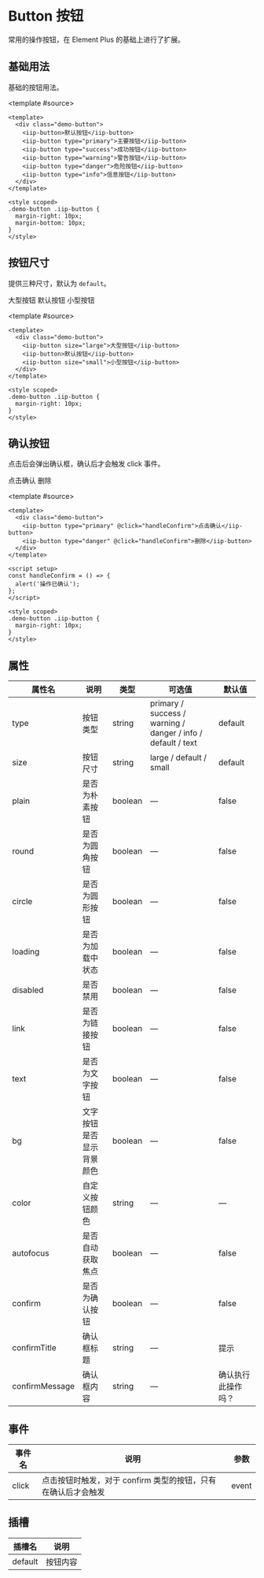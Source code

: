 # Button 按钮

常用的操作按钮，在 Element Plus 的基础上进行了扩展。

## 基础用法

基础的按钮用法。

<demo>
  <ButtonBasic />
  
  <template #source>

```vue
<template>
  <div class="demo-button">
    <iip-button>默认按钮</iip-button>
    <iip-button type="primary">主要按钮</iip-button>
    <iip-button type="success">成功按钮</iip-button>
    <iip-button type="warning">警告按钮</iip-button>
    <iip-button type="danger">危险按钮</iip-button>
    <iip-button type="info">信息按钮</iip-button>
  </div>
</template>

<style scoped>
.demo-button .iip-button {
  margin-right: 10px;
  margin-bottom: 10px;
}
</style>
```

  </template>
</demo>

## 按钮尺寸

提供三种尺寸，默认为 `default`。

<demo>
  <div class="demo-button">
    <iip-button size="large">大型按钮</iip-button>
    <iip-button>默认按钮</iip-button>
    <iip-button size="small">小型按钮</iip-button>
  </div>
  
  <template #source>

```vue
<template>
  <div class="demo-button">
    <iip-button size="large">大型按钮</iip-button>
    <iip-button>默认按钮</iip-button>
    <iip-button size="small">小型按钮</iip-button>
  </div>
</template>

<style scoped>
.demo-button .iip-button {
  margin-right: 10px;
}
</style>
```

  </template>
</demo>

## 确认按钮

点击后会弹出确认框，确认后才会触发 click 事件。

<demo>
  <div class="demo-button">
    <iip-button type="primary" @click="handleConfirm">点击确认</iip-button>
    <iip-button type="danger" @click="handleConfirm">删除</iip-button>
  </div>
  
  <template #source>

```vue
<template>
  <div class="demo-button">
    <iip-button type="primary" @click="handleConfirm">点击确认</iip-button>
    <iip-button type="danger" @click="handleConfirm">删除</iip-button>
  </div>
</template>

<script setup>
const handleConfirm = () => {
  alert('操作已确认');
};
</script>

<style scoped>
.demo-button .iip-button {
  margin-right: 10px;
}
</style>
```

  </template>
</demo>

<script setup>
const handleConfirm = () => {
  alert('操作已确认');
};
</script>

## 属性

| 属性名 | 说明 | 类型 | 可选值 | 默认值 |
|------|------|------|------|------|
| type | 按钮类型 | string | primary / success / warning / danger / info / default / text | default |
| size | 按钮尺寸 | string | large / default / small | default |
| plain | 是否为朴素按钮 | boolean | — | false |
| round | 是否为圆角按钮 | boolean | — | false |
| circle | 是否为圆形按钮 | boolean | — | false |
| loading | 是否为加载中状态 | boolean | — | false |
| disabled | 是否禁用 | boolean | — | false |
| link | 是否为链接按钮 | boolean | — | false |
| text | 是否为文字按钮 | boolean | — | false |
| bg | 文字按钮是否显示背景颜色 | boolean | — | false |
| color | 自定义按钮颜色 | string | — | — |
| autofocus | 是否自动获取焦点 | boolean | — | false |
| confirm | 是否为确认按钮 | boolean | — | false |
| confirmTitle | 确认框标题 | string | — | 提示 |
| confirmMessage | 确认框内容 | string | — | 确认执行此操作吗？ |

## 事件

| 事件名 | 说明 | 参数 |
|------|------|------|
| click | 点击按钮时触发，对于 confirm 类型的按钮，只有在确认后才会触发 | event |

## 插槽

| 插槽名 | 说明 |
|------|------|
| default | 按钮内容 | 